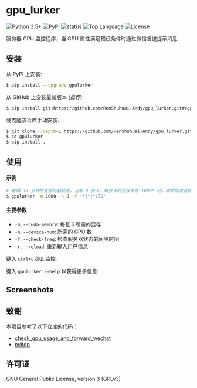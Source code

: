 # gpu_lurker

![Python 3.5+](https://img.shields.io/badge/Python-3.5%2B-brightgreen.svg)
![PyPI](https://img.shields.io/pypi/v/gpulurker?label=PyPI)
![status](https://img.shields.io/pypi/status/gpulurker)
![Top Language](https://img.shields.io/github/languages/top/RenShuhuai-Andy/gpu_lurker?label=Python)
![License](https://img.shields.io/github/license/RenShuhuai-Andy/gpu_lurker?label=License)

服务器 GPU 监控程序，当 GPU 属性满足预设条件时通过微信发送提示消息

## 安装

从 PyPI 上安装:

```bash
$ pip install --upgrade gpulurker
```

从 GitHub 上安装最新版本 (*推荐*):

```bash
$ pip install git+https://github.com/RenShuhuai-Andy/gpu_lurker.git#egg=gpulurker
```

或克隆该仓库手动安装:

```bash
$ git clone --depth=1 https://github.com/RenShuhuai-Andy/gpu_lurker.git
$ cd gpulurker
$ pip install .
```

## 使用

#### 示例

```bash
# 每隔 30 分钟检查服务器状态，当有 8 张卡，每张卡的显存多余 1000M 时，向微信发送提示消息
$ gpulurker -m 1000 -n 8 -f '*|*|*/30'
```

#### 主要参数

- `-m`, `--cuda-memory`: 每张卡所需的显存
- `-n`, `--device-num`: 所需的 GPU 数
- `-f`, `--check-freq`: 检查服务器状态的间隔时间
- `-r`, `--reload`: 重新输入用户信息

键入 `ctrl+c` 终止监控。

键入 `gpulurker --help` 以获得更多信息:


## Screenshots

## 致谢
本项目参考了以下仓库的代码：

- [check_gpu_usage_and_forward_wechat](https://github.com/mzy97/check_gpu_usage_and_forward_wechat)
- [nvitop](https://github.com/XuehaiPan/nvitop)

## 许可证

GNU General Public License, version 3 (GPLv3)